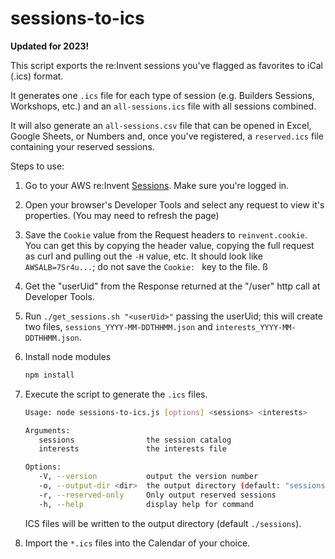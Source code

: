 # sessions-to-ics

**Updated for 2023!**

This script exports the re:Invent sessions you've flagged as favorites to iCal (.ics) format.

It generates one `.ics` file for each type of session (e.g. Builders Sessions, Workshops, etc.) and an
`all-sessions.ics` file with all sessions combined.

It will also generate an `all-sessions.csv` file that can be opened in Excel, Google Sheets, or Numbers and,
once you've registered, a `reserved.ics` file containing your reserved sessions.

Steps to use:

1. Go to your AWS re:Invent [Sessions](https://hub.reinvent.awsevents.com/attendee-portal/agenda/). Make sure you're logged in.

2. Open your browser's Developer Tools and select any request to view it's properties. (You may need to refresh the page)

3. Save the `Cookie` value from the Request headers to `reinvent.cookie`. You can get this by copying the header value, copying the full request as curl and pulling out the `-H` value, etc. It should look like `AWSALB=7Sr4u...`; do not save the `Cookie: ` key to the file.
ß
4. Get the "userUid" from the Response returned at the "/user" http call at Developer Tools.

6. Run `./get_sessions.sh "<userUid>"` passing the userUid; this will create two files, `sessions_YYYY-MM-DDTHHMM.json` and `interests_YYYY-MM-DDTHHMM.json`.

7. Install node modules

    ```bash
    npm install
    ```
    
8. Execute the script to generate the `.ics` files.

   ```bash
   Usage: node sessions-to-ics.js [options] <sessions> <interests>

   Arguments:
      sessions                the session catalog
      interests               the interests file

   Options:
      -V, --version           output the version number
      -o, --output-dir <dir>  the output directory (default: "sessions")
      -r, --reserved-only     Only output reserved sessions
      -h, --help              display help for command
   ```
   
   ICS files will be written to the output directory (default `./sessions`).

9. Import the `*.ics` files into the Calendar of your choice.
